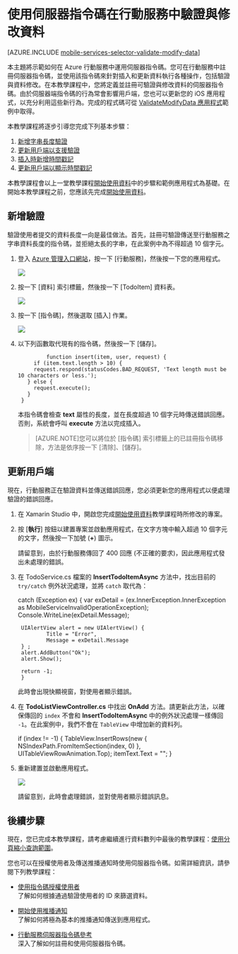 <properties
	pageTitle="使用伺服器指令碼來驗證與修改資料 (Xamarin iOS) |行動開發人員中心"
	description="了解如何驗證和修改從 Xamarin iOS 應用程式使用伺服器指令碼傳送的資料。"
	services="mobile-services"
	documentationCenter="xamarin"
	authors="ggailey777"
	manager="dwrede"
	editor=""/>

<tags
	ms.service="mobile-services"
	ms.workload="mobile"
	ms.tgt_pltfrm="mobile-xamarin-ios"
	ms.devlang="dotnet"
	ms.topic="article"
	ms.date="04/24/2015"
	ms.author="ggailey777"/>

# 使用伺服器指令碼在行動服務中驗證與修改資料

[AZURE.INCLUDE [mobile-services-selector-validate-modify-data](../../includes/mobile-services-selector-validate-modify-data.md)]

本主題將示範如何在 Azure 行動服務中運用伺服器指令碼。您可在行動服務中註冊伺服器指令碼，並使用該指令碼來針對插入和更新資料執行各種操作，包括驗證與資料修改。在本教學課程中，您將定義並註冊可驗證與修改資料的伺服器指令碼。由於伺服器端指令碼的行為常會影響用戶端，您也可以更新您的 iOS 應用程式，以充分利用這些新行為。完成的程式碼可從 [ValidateModifyData 應用程式][GitHub]範例中取得。

本教學課程將逐步引導您完成下列基本步驟：

1. [新增字串長度驗證]
2. [更新用戶端以支援驗證]
3. [插入時新增時間戳記]
4. [更新用戶端以顯示時間戳記]

本教學課程會以上一堂教學課程[開始使用資料]中的步驟和範例應用程式為基礎。在開始本教學課程之前，您應該先完成[開始使用資料]。

## <a name="string-length-validation"></a>新增驗證

驗證使用者提交的資料長度一向是最佳做法。首先，註冊可驗證傳送至行動服務之字串資料長度的指令碼，並拒絕太長的字串，在此案例中為不得超過 10 個字元。

1. 登入 [Azure 管理入口網站]，按一下 [行動服務]，然後按一下您的應用程式。

	![][0]

2. 按一下 [資料] 索引標籤，然後按一下 [TodoItem] 資料表。

   	![][1]

3. 按一下 [指令碼]，然後選取 [插入] 作業。

   	![][2]

4. 以下列函數取代現有的指令碼，然後按一下 [儲存]。

				function insert(item, user, request) {
        	if (item.text.length > 10) {
            request.respond(statusCodes.BAD_REQUEST, 'Text length must be 10 characters or less.');
          } else {
            request.execute();
          }
        }

    本指令碼會檢查 **text** 屬性的長度，並在長度超過 10 個字元時傳送錯誤回應。否則，系統會呼叫 **execute** 方法以完成插入。

    > [AZURE.NOTE]您可以將位於 [指令碼] 索引標籤上的已註冊指令碼移除，方法是依序按一下 [清除]、[儲存]。

## <a name="update-client-validation"></a>更新用戶端

現在，行動服務正在驗證資料並傳送錯誤回應，您必須更新您的應用程式以便處理驗證的錯誤回應。

1. 在 Xamarin Studio 中，開啟您完成[開始使用資料]教學課程時所修改的專案。

2. 按 [**執行**] 按鈕以建置專案並啟動應用程式，在文字方塊中輸入超過 10 個字元的文字，然後按一下加號 (**+**) 圖示。

	請留意到，由於行動服務傳回了 400 回應 (不正確的要求)，因此應用程式發出未處理的錯誤。

3. 在 TodoService.cs 檔案的 **InsertTodoItemAsync** 方法中，找出目前的 <code>try/catch</code> 例外狀況處理，並將 <code>catch</code> 取代為：

    catch (Exception ex) { var exDetail = (ex.InnerException.InnerException as MobileServiceInvalidOperationException); Console.WriteLine(exDetail.Message);

        UIAlertView alert = new UIAlertView() {
            	Title = "Error",
            	Message = exDetail.Message
        } ;
        alert.AddButton("Ok");
        alert.Show();

        return -1;
		}

	此時會出現快顯視窗，對使用者顯示錯誤。

4. 在 **TodoListViewController.cs** 中找出 **OnAdd** 方法。請更新此方法，以確保傳回的 <code>index</code> 不會和 **InsertTodoItemAsync** 中的例外狀況處理一樣傳回 <code>-1</code>。在此案例中，我們不會在 <code>TableView</code> 中增加新的資料列。

    if (index != -1) { TableView.InsertRows(new { NSIndexPath.FromItemSection(index, 0) }, UITableViewRowAnimation.Top); itemText.Text = ""; }


5. 重新建置並啟動應用程式。

	![][4]

	請留意到，此時會處理錯誤，並對使用者顯示錯誤訊息。


## <a name="next-steps"> </a>後續步驟

現在，您已完成本教學課程，請考慮繼續進行資料數列中最後的教學課程：[使用分頁縮小查詢範圍]。

您也可以在授權使用者及傳送推播通知時使用伺服器指令碼。如需詳細資訊，請參閱下列教學課程：

* [使用指令碼授權使用者] <br/>了解如何根據通過驗證使用者的 ID 來篩選資料。

* [開始使用推播通知] <br/>了解如何將極為基本的推播通知傳送到應用程式。

* [行動服務伺服器指令碼參考] <br/>深入了解如何註冊和使用伺服器指令碼。

<!-- Anchors. -->
[新增字串長度驗證]: #string-length-validation
[更新用戶端以支援驗證]: #update-client-validation
[插入時新增時間戳記]: #add-timestamp
[更新用戶端以顯示時間戳記]: #update-client-timestamp
[Next Steps]: #next-steps

<!-- Images. -->
[0]: ./media/partner-xamarin-mobile-services-ios-validate-modify-data-server-scripts/mobile-services-selection.png
[1]: ./media/partner-xamarin-mobile-services-ios-validate-modify-data-server-scripts/mobile-portal-data-tables.png
[2]: ./media/partner-xamarin-mobile-services-ios-validate-modify-data-server-scripts/mobile-insert-script-users.png

[4]: ./media/partner-xamarin-mobile-services-ios-validate-modify-data-server-scripts/mobile-quickstart-data-error-ios.png

<!-- URLs. -->
[行動服務伺服器指令碼參考]: http://go.microsoft.com/fwlink/?LinkId=262293
[Get started with Mobile Services]: /develop/mobile/tutorials/get-started-xamarin-ios
[使用指令碼授權使用者]: /develop/mobile/tutorials/authorize-users-in-scripts-xamarin-ios
[使用分頁縮小查詢範圍]: /develop/mobile/tutorials/add-paging-to-data-xamarin-ios
[開始使用資料]: /develop/mobile/tutorials/get-started-with-data-xamarin-ios
[Get started with authentication]: /develop/mobile/tutorials/get-started-with-users-xamarin-ios
[開始使用推播通知]: /develop/mobile/tutorials/get-started-with-push-xamarin-ios

[Management Portal]: https://manage.windowsazure.com/
[Azure 管理入口網站]: https://manage.windowsazure.com/
[GitHub]: http://go.microsoft.com/fwlink/p/?LinkId=331330
 

<!---HONumber=July15_HO1-->